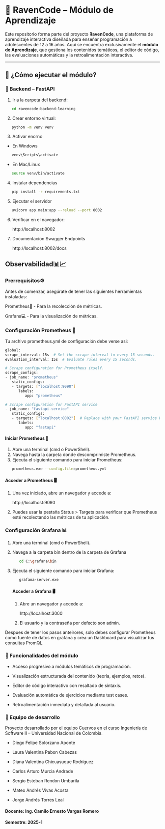 # 🦉 RavenCode – Módulo de Aprendizaje

Este repositorio forma parte del proyecto **RavenCode**, una plataforma de aprendizaje interactiva diseñada para enseñar 
programación a adolescentes de 12 a 16 años. Aquí se encuentra exclusivamente el **módulo de Aprendizaje**, que gestiona 
los contenidos temáticos, el editor de código, las evaluaciones automáticas y la retroalimentación interactiva.

---

## 🚀 ¿Cómo ejecutar el módulo?

### 🧠 Backend – FastAPI

1. Ir a la carpeta del backend:
```bash
   cd ravencode-backend-learning
```
2. Crear entorno virtual:
```bash
   python -m venv venv
```
3. Activar enorno
* En Windows
```bash
   venv\Scripts\activate
```
* En Mac/Linux
```bash
   source venv/bin/activate
```
4. Instalar dependencias
```bash
   pip install -r requirements.txt
```
5. Ejecutar el servidor
```bash
   uvicorn app.main:app --reload --port 8002
```
6. Verificar en el navegador:

   http://localhost:8002

7. Documentacion Swagger Endpoints

   http://localhost:8002/docs

## Observabilidad📊📈

### **Prerrequisitos**⚙️

Antes de comenzar, asegúrate de tener las siguientes herramientas instaladas:

Prometheus📡 - Para la recolección de métricas.

Grafana💻 - Para la visualización de métricas.

### **Configuración Prometheus** 🔧

Tu archivo prometheus.yml de configuración debe verse asi:
```bash
global:
scrape_interval: 15s  # Set the scrape interval to every 15 seconds.
evaluation_interval: 15s  # Evaluate rules every 15 seconds.

# Scrape configuration for Prometheus itself.
scrape_configs:
- job_name: "prometheus"
   static_configs:
   - targets: ["localhost:9090"]
      labels:
         app: "prometheus"

# Scrape configuration for FastAPI service
- job_name: "fastapi-service"
   static_configs:
   - targets: ["localhost:8002"]  # Replace with your FastAPI service URL and port
      labels:
         app: "fastapi"
```

#### **Iniciar Prometheus** 🚀
1. Abre una terminal (cmd o PowerShell).
2. Navega hasta la carpeta donde descomprimiste Prometheus.
3. Ejecuta el siguiente comando para iniciar Prometheus:
```bash
   prometheus.exe --config.file=prometheus.yml
```

#### **Acceder a Prometheus** 🖥️

1. Una vez iniciado, abre un navegador y accede a: 

   http://localhost:9090 

2. Puedes usar la pestaña Status > Targets para verificar que Prometheus esté recolectando las métricas de tu aplicación.


### **Configuración Grafana** 📊

1. Abre una terminal (cmd o PowerShell).

2. Navega a la carpeta bin dentro de la carpeta de Grafana 

   ```bash
      cd C:\grafana\bin
   ```

3. Ejecuta el siguiente comando para iniciar Grafana:
   ```bash
      grafana-server.exe
   ```
   #### **Acceder a Grafana** 🖥️
   1. Abre un navegador y accede a:
   
       http://localhost:3000 

   2. El usuario y la contraseña por defecto son admin.

Despues de tener los pasos anteirores, solo debes configurar Prometheus como fuente de datos en grafana y crea un Dashboard para visualizar tus consultas PromQL.

### 🔐 Funcionalidades del módulo
* Acceso progresivo a módulos temáticos de programación.

* Visualización estructurada del contenido (teoría, ejemplos, retos).

* Editor de código interactivo con resaltado de sintaxis.

* Evaluación automática de ejercicios mediante test cases.

* Retroalimentación inmediata y detallada al usuario.

### 👥 Equipo de desarrollo
Proyecto desarrollado por el equipo Cuervos en el curso Ingeniería de Software II – Universidad Nacional de Colombia.

* Diego Felipe Solorzano Aponte

* Laura Valentina Pabon Cabezas

* Diana Valentina Chicuasuque Rodríguez

* Carlos Arturo Murcia Andrade

* Sergio Esteban Rendon Umbarila

* Mateo Andrés Vivas Acosta

* Jorge Andrés Torres Leal

#### Docente: Ing. Camilo Ernesto Vargas Romero
#### Semestre: 2025-1

